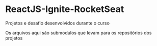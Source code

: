 # ReactJS-Ignite-RocketSeat
Projetos e desafio desenvolvidos durante o curso

Os arquivos aqui são submodulos que levam para os repositórios dos projetos
